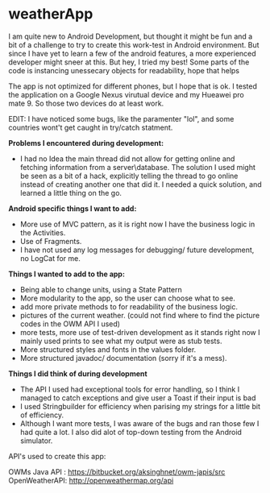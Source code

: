 # weatherApp

I am quite new to Android Development, but thought it might be fun and a bit of a challenge to try to create this work-test in Android environment. But since I have yet to learn a few of the android features, a more experienced developer might sneer at this. But hey, I tried my best! Some parts of the code is instancing unessecary objects for readability, hope that helps

The app is not optimized for different phones, but I hope that is ok. I tested the application on a Google Nexus virutual device and my Hueawei pro mate 9. So those two  devices do at least work.

EDIT: I have noticed some bugs, like the paramenter "lol", and some countries wont't get caught in try/catch statment.


**Problems I encountered during development:**
  - I had no Idea the main thread did not allow for getting online and fetching information from a server\database. The solution I used     might be seen as a bit of a hack, explicitly telling the thread to go online instead of creating another one that did it. I needed a      quick solution, and learned a little thing on the go.





**Android specific things I want to add:**
  - More use of MVC pattern, as it is right now I have the business logic in the Activities.
  - Use of Fragments.
  - I have not used any log messages for debugging/ future development, no LogCat for me.



**Things I wanted to add to the app:**
  - Being able to change units, using a State Pattern
  - More modularity to the app, so the user can choose what to see.
  - add more private methods to for readability of the business logic.
  - pictures of the current weather. (could not find where to find the picture codes in the OWM API I used)
  - more tests, more use of test-driven development as it stands right now I mainly used prints to see what my output were as stub           tests.
  - More structured styles and fonts in the values folder.
  - More structured javadoc/ documentation (sorry if it's a mess).

**Things I did think of during development**
  - The API I used had exceptional tools for error handling, so I think I managed to catch exceptions and give user a Toast if their input      is bad
  - I used Stringbuilder for efficiency when parising my strings for a little bit of efficiency.
  - Although I want more tests, I was aware of the bugs and ran those few I had quite a lot. I also did alot of top-down testing from       the Android simulator.




API's used to create this app:

OWMs Java API :  https://bitbucket.org/aksinghnet/owm-japis/src
OpenWeatherAPI:  http://openweathermap.org/api
